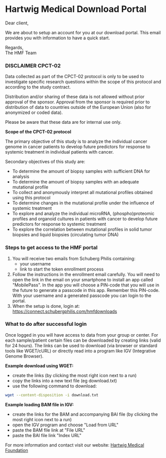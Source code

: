 # Hartwig Medical Download Portal

Dear client,

We are about to setup an account for you at our download portal. This email provides you with information to have a quick start.

Regards,  
The HMF Team

### DISCLAIMER CPCT-02

Data collected as part of the CPCT-02 protocol is only to be used to investigate specific research questions within the scope of this protocol and according to the study contract.

Distribution and/or sharing of these data is not allowed without prior approval of the sponsor. Approval from the sponsor is required prior to distribution of data to countries outside of the European Union (also for anonymized or coded data).

Please be aware that these data are for internal use only.

**Scope of the CPCT-02 protocol**

The primary objective of this study is to analyze the individual cancer genome in cancer patients to develop future predictors for response to systemic treatment in individual patients with cancer.

Secondary objectives of this study are:
- To determine the amount of biopsy samples with sufficient DNA for analysis
- To determine the amount of biopsy samples with an adequate mutational profile
- To collect and anonymously interpret all mutational profiles obtained using this protocol
- To determine changes in the mutational profile under the influence of systemic treatment
- To explore and analyze the individual microRNA, (phospho)proteomic profiles and organoid cultures in patients with cancer to develop future predictors for response to systemic treatment
- To explore the correlation between mutational profiles in solid tumor biopsies and liquid biopsies (circulating tumor DNA)


### Steps to get access to the HMF portal
1. You will receive two emails from Schuberg Philis containing:
    - your username
    - link to start the token enrollment process
2. Follow the instructions in the enrollment email carefully. You will need to open the link in the email on your smartphone to install an app called "MobilePass". In the app you will choose a PIN-code that you will use in the future to generate a passcode in this app. Remember this PIN-code. With your username and a generated passcode you can login to the portal.
3. When the setup is done, login at: https://connect.schubergphilis.com/hmfdownloads


### What to do after successful login
Once logged in you will have access to data from your group or center. For each sample/patient certain files can be downloaded by creating links (valid for 24 hours). The links can be used to download (via browser or standard tools like WGET/cURL) or directly read into a program like IGV (Integrative Genome Browser).

**Example download using WGET:**
- create the links (by clicking the most right icon next to a run)
- copy the links into a new text file (eg download.txt)
- use the following command to download: 
```sh
wget --content-disposition -i download.txt
```

**Example loading BAM file in IGV:**
- create the links for the BAM and accompanying BAI file (by clicking the most right icon next to a run)
- open the IGV program and choose "Load from URL"
- paste the BAM file link at "File URL"
- paste the BAI file link "Index URL"

For more information and contact visit our website:
[Hartwig Medical Foundation](https://www.hartwigmedicalfoundation.nl)
